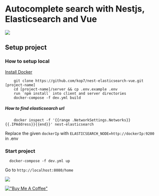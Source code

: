 # Autocomplete search with Nestjs, Elasticsearch and Vue

![](https://i.ibb.co/cw45tyM/vue-nest-elastic-1.jpg)

## Setup project
        
### How to setup local

  [Install Docker](https://docs.docker.com/v17.09/engine/installation/)

        git clone https://github.com/kop7/nest-elasticsearch-vue.git [project-name]  
        cd [project-name]/server && cp .env.example .env   
        run `npm install` into client and server directories
        docker-compose -f dev.yml build

##### How to find elasticsearch url
 
        docker inspect -f '{{range .NetworkSettings.Networks}}{{.IPAddress}}{{end}}' nest-elasticsearch
        
   Replace the given `dockerIp` with  `ELASTICSEARCH_NODE=http://dockerIp:9200` in .env


### Start project

      docker-compose -f dev.yml up
      
Go to  `http://localhost:8080/home`     

![](https://media.giphy.com/media/dVcFFjF3hXihQNnxAS/giphy.gif)


[!["Buy Me A Coffee"](https://www.buymeacoffee.com/assets/img/custom_images/orange_img.png)](https://www.buymeacoffee.com/mkop)
